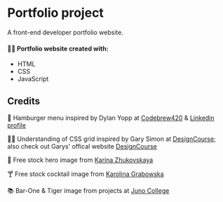 # Portfolio project
A front-end developer portfolio website. 
#### 👩‍💻 Portfolio website created with:
* HTML
* CSS
* JavaScript 

## Credits
🍔 Hamburger menu inspired by Dylan Yopp at [Codebrew420](https://www.youtube.com/@codebrew420/featured) & [Linkedin profile](https://www.linkedin.com/in/dylan-yopp/)

🧑‍🏫 Understanding of CSS grid inspired by Gary Simon at [DesignCourse](https://www.youtube.com/@DesignCourse); also check out Garys' offical website [DesignCourse](https://designcourse.com/)

📸 Free stock hero image from [Karina Zhukovskaya](https://www.pexels.com/@karina-zhukovskaya/)

🍸 Free stock cocktail image from [Karolina Grabowska](https://www.pexels.com/@karolina-grabowska/)

📚 Bar-One & Tiger image from projects at [Juno College](https://junocollege.com/)


